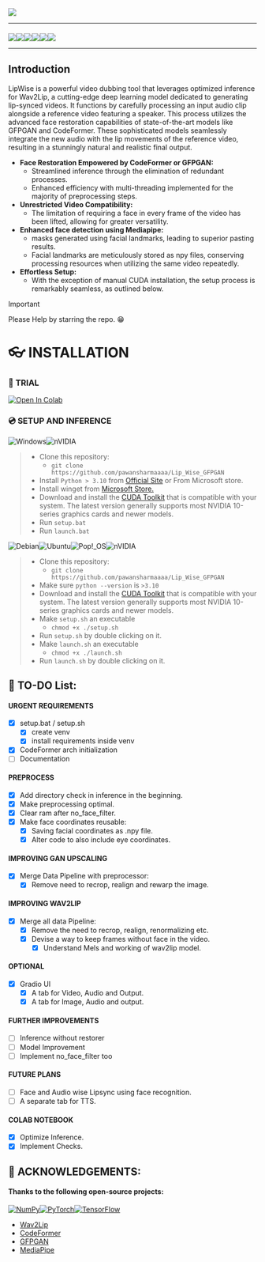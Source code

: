 <div style="display: flex; justify-content: space-between;">
    <img src = "https://github.com/pawansharmaaaa/Lip_Wise/assets/56242483/cca4987a-18e5-49f1-9eba-710f3c0655a7">
</div>

---

<div style="display: flex; justify-content: flex-start; margin-top:20px;">
    <img src="https://github.com/pawansharmaaaa/Lip_Wise/assets/56242483/84e0a59e-84c5-476c-9c20-c717b3519cf6">
    <img src="https://img.shields.io/github/forks/pawansharmaaaa/Lip_Wise?style=social">
    <img src="https://img.shields.io/github/stars/pawansharmaaaa/Lip_Wise?style=social">
    <img src="https://img.shields.io/github/watchers/pawansharmaaaa/Lip_Wise?style=social">
    <img src="https://img.shields.io/github/contributors/pawansharmaaaa/Lip_Wise?style=social&logo=github">
    <img src="https://img.shields.io/github/commit-activity/w/pawansharmaaaa/Lip_Wise?style=social&logo=github">
</div>

---

## **Introduction**

LipWise is a powerful video dubbing tool that leverages optimized inference for Wav2Lip, a cutting-edge deep learning model dedicated to generating lip-synced videos. It functions by carefully processing an input audio clip alongside a reference video featuring a speaker. This process utilizes the advanced face restoration capabilities of state-of-the-art models like GFPGAN and CodeFormer. These sophisticated models seamlessly integrate the new audio with the lip movements of the reference video, resulting in a stunningly natural and realistic final output.

* **Face Restoration Empowered by CodeFormer or GFPGAN:**
    * Streamlined inference through the elimination of redundant processes.
    * Enhanced efficiency with multi-threading implemented for the majority of preprocessing steps.
* **Unrestricted Video Compatibility:**
    * The limitation of requiring a face in every frame of the video has been lifted, allowing for greater versatility.  
* **Enhanced face detection using Mediapipe:**
    * masks generated using facial landmarks, leading to superior pasting results.
    * Facial landmarks are meticulously stored as npy files, conserving processing resources when utilizing the same video repeatedly.
* **Effortless Setup:**
    *  With the exception of manual CUDA installation, the setup process is remarkably seamless, as outlined below.

> [!IMPORTANT]
> Please Help by starring the repo. :grin:

# :eyeglasses: **INSTALLATION**

### :softball: **TRIAL**
[![Open In Colab](https://colab.research.google.com/assets/colab-badge.svg)](https://colab.research.google.com/drive/1RSqHSi-ufSQCOlBGxCr8WOma1ihJuX9I?usp=sharing)

### :cd: **SETUP AND INFERENCE**
![Windows](https://img.shields.io/badge/Windows-0078D6?style=for-the-badge&logo=windows&logoColor=white)![nVIDIA](https://img.shields.io/badge/nVIDIA-%2376B900.svg?style=for-the-badge&logo=nVIDIA&logoColor=white)
> * Clone this repository:
>   * `git clone https://github.com/pawansharmaaaa/Lip_Wise_GFPGAN`
> * Install `Python > 3.10` from [Official Site](https://www.python.org/downloads/) or From Microsoft store.
> * Install winget from [Microsoft Store.](https://www.microsoft.com/p/app-installer/9nblggh4nns1#activetab=pivot:overviewtab)
> * Download and install the [CUDA Toolkit](https://developer.nvidia.com/cuda-downloads) that is compatible with your system. The latest version generally supports most NVIDIA 10-series graphics cards and newer models.
> * Run `setup.bat`
> * Run `launch.bat`

![Debian](https://img.shields.io/badge/Debian-D70A53?style=for-the-badge&logo=debian&logoColor=white)![Ubuntu](https://img.shields.io/badge/Ubuntu-E95420?style=for-the-badge&logo=ubuntu&logoColor=white)![Pop!\_OS](https://img.shields.io/badge/Pop!_OS-48B9C7?style=for-the-badge&logo=Pop!_OS&logoColor=white)![nVIDIA](https://img.shields.io/badge/nVIDIA-%2376B900.svg?style=for-the-badge&logo=nVIDIA&logoColor=white)
> * Clone this repository:
>   * `git clone https://github.com/pawansharmaaaa/Lip_Wise_GFPGAN`
> * Make sure `python --version` is `>3.10`
> * Download and install the [CUDA Toolkit](https://developer.nvidia.com/cuda-downloads) that is compatible with your system. The latest version generally supports most NVIDIA 10-series graphics cards and newer models.
> * Make `setup.sh` an executable
>   * `chmod +x ./setup.sh`
> * Run `setup.sh` by double clicking on it.
> * Make `launch.sh` an executable
>   * `chmod +x ./launch.sh`
> * Run `launch.sh` by double clicking on it.

## :memo: **TO-DO** List:

#### URGENT REQUIREMENTS
- [x] setup.bat / setup.sh
    - [x] create venv
    - [x] install requirements inside venv
- [x] CodeFormer arch initialization
- [ ] Documentation

#### PREPROCESS
- [x] Add directory check in inference in the beginning.
- [x] Make preprocessing optimal.
- [x] Clear ram after no_face_filter.
- [x] Make face coordinates reusable:
    - [x] Saving facial coordinates as .npy file.
    - [x] Alter code to also include eye coordinates.

#### IMPROVING GAN UPSCALING
- [x] Merge Data Pipeline with preprocessor:
    - [x] Remove need to recrop, realign and rewarp the image.

#### IMPROVING WAV2LIP
- [x] Merge all data Pipeline:
    - [x] Remove the need to recrop, realign, renormalizing etc.
    - [x] Devise a way to keep frames without face in the video.
        - [x] Understand Mels and working of wav2lip model.

#### OPTIONAL
- [x] Gradio UI
    - [x] A tab for Video, Audio and Output.
    - [x] A tab for Image, Audio and output.

#### FURTHER IMPROVEMENTS
- [ ] Inference without restorer
- [ ] Model Improvement
- [ ] Implement no_face_filter too

#### FUTURE PLANS
- [ ] Face and Audio wise Lipsync using face recognition.
- [ ] A separate tab for TTS.

#### COLAB NOTEBOOK
- [x] Optimize Inference.
- [x] Implement Checks.

## :hugs: ACKNOWLEDGEMENTS:

#### Thanks to the following open-source projects:
[![NumPy](https://img.shields.io/badge/numpy-%23013243.svg?style=for-the-badge&logo=numpy&logoColor=white)](https://numpy.org/)[![PyTorch](https://img.shields.io/badge/PyTorch-%23EE4C2C.svg?style=for-the-badge&logo=PyTorch&logoColor=white)](https://pytorch.org/)[![TensorFlow](https://img.shields.io/badge/TensorFlow-%23FF6F00.svg?style=for-the-badge&logo=TensorFlow&logoColor=white)](https://www.tensorflow.org/)

* <a href="https://github.com/Rudrabha/Wav2Lip" target="_blank">Wav2Lip</a>
* <a href="https://github.com/sczhou/CodeFormer" target="_blank">CodeFormer</a>
* <a href="https://github.com/TencentARC/GFPGAN" target="_blank">GFPGAN</a>
* <a href="https://github.com/googlesamples/mediapipe" target="_blank">MediaPipe</a>
